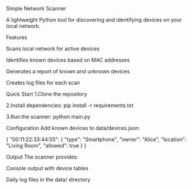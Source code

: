 Simple Network Scanner

A lightweight Python tool for discovering and identifying devices on your local network.

Features

Scans local network for active devices

Identifies known devices based on MAC addresses

Generates a report of known and unknown devices

Creates log files for each scan

Quick Start
1.Clone the repository

2.Install dependencies:
pip install -r requirements.txt

3.Run the scanner:
python main.py


Configuration
Add known devices to data/devices.json:

{
  "00:11:22:33:44:55": {
    "type": "Smartphone",
    "owner": "Alice",
    "location": "Living Room",
    "allowed": true
  }
}


Output
The scanner provides:

Console output with device tables

Daily log files in the data/ directory


